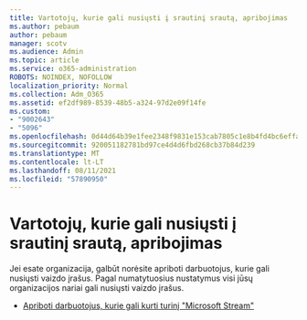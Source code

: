 ```yaml
---
title: Vartotojų, kurie gali nusiųsti į srautinį srautą, apribojimas
ms.author: pebaum
author: pebaum
manager: scotv
ms.audience: Admin
ms.topic: article
ms.service: o365-administration
ROBOTS: NOINDEX, NOFOLLOW
localization_priority: Normal
ms.collection: Adm_O365
ms.assetid: ef2df989-8539-48b5-a324-97d2e09f14fe
ms.custom:
- "9002643"
- "5096"
ms.openlocfilehash: 0d44d64b39e1fee2348f9831e153cab7805c1e8b4fd4bc6effa0968c71666d13
ms.sourcegitcommit: 920051182781bd97ce4d4d6fbd268cb37b84d239
ms.translationtype: MT
ms.contentlocale: lt-LT
ms.lasthandoff: 08/11/2021
ms.locfileid: "57890950"
---
```

# <a name="restrict-users-who-can-upload-to-stream"></a>Vartotojų, kurie gali nusiųsti į srautinį srautą, apribojimas

Jei esate organizacija, galbūt norėsite apriboti darbuotojus, kurie gali nusiųsti vaizdo įrašus. Pagal numatytuosius nustatymus visi jūsų organizacijos nariai gali nusiųsti vaizdo įrašus.

- [Apriboti darbuotojus, kurie gali kurti turinį "Microsoft Stream"](https://docs.microsoft.com/stream/restrict-uploaders)
